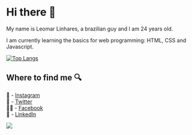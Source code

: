 # Hi there 👋

<p>My name is Leomar Linhares, a brazilian guy and I am 24 years old.</p>
<p> I am currently learning the basics for web programming: HTML, CSS and Javascript.</ p>

[![Top Langs](https://github-readme-stats.vercel.app/api/top-langs/?username=LeomarLinhares&layout=compact)](https://github.com/LeomarLinhares/github-readme-stats)
## Where to find me :mag:

 📸 - [Instagram](http://instagram.com/leomarlinhares)<br>
 🐤 - [Twitter](http://twitter.com/leomarlinhares)<br>
 👍🏼 - [Facebook](http://facebook.com/leomarlinhares)<br>
 👥 - [LinkedIn](https://www.linkedin.com/in/leomarlinhares)
 
![](https://komarev.com/ghpvc/?username=LeomarLinhares&style=flat-square&color=blueviolet)
